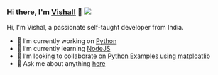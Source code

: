 ### Hi there, I'm [Vishal!](https://github.com/VishalLahane) 👋 ![](https://komarev.com/ghpvc/?username=VishalLahane)




Hi, I'm Vishal, a passionate self-taught developer from India.

- 🔭 I’m currently working on [Python](https://github.com/VishalLahane/matploatlib_visual_data)
- 🌱 I’m currently learning [NodeJS](https://www.w3schools.com/nodejs/)
- 👯 I’m looking to collaborate on [Python Examples using matploatlib](https://github.com/VishalLahane/matploatlib_visual_data)
- 💬 Ask me about anything [here](https://github.com/VishalLahane/VishalLahane/issues)



